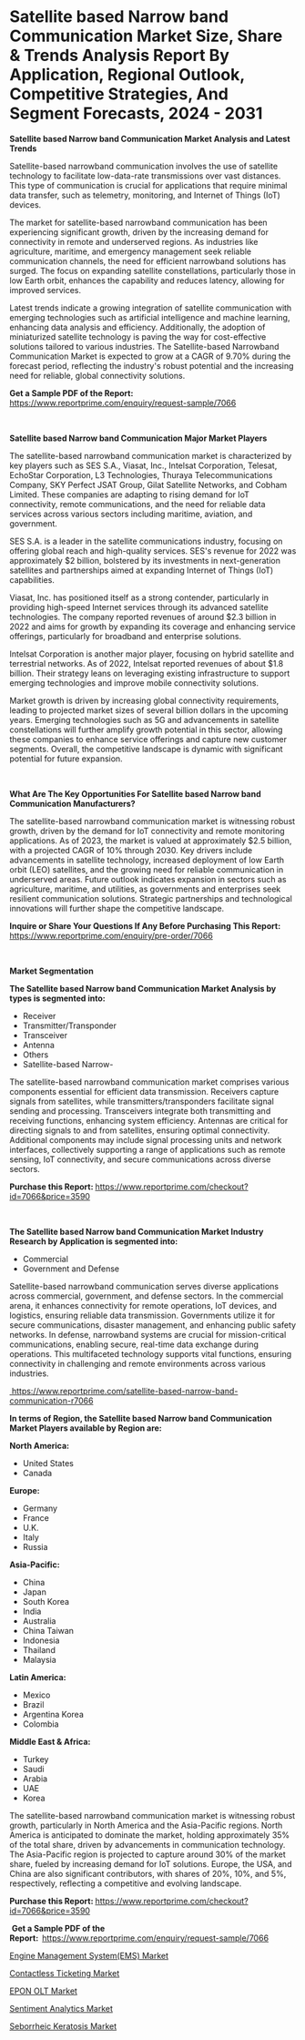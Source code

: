 <p><h1>Satellite based Narrow band Communication Market Size, Share & Trends Analysis Report By Application, Regional Outlook, Competitive Strategies, And Segment Forecasts, 2024 - 2031</h1></p><p><strong>Satellite based Narrow band Communication Market Analysis and Latest Trends</strong></p>
<p><p>Satellite-based narrowband communication involves the use of satellite technology to facilitate low-data-rate transmissions over vast distances. This type of communication is crucial for applications that require minimal data transfer, such as telemetry, monitoring, and Internet of Things (IoT) devices. </p><p>The market for satellite-based narrowband communication has been experiencing significant growth, driven by the increasing demand for connectivity in remote and underserved regions. As industries like agriculture, maritime, and emergency management seek reliable communication channels, the need for efficient narrowband solutions has surged. The focus on expanding satellite constellations, particularly those in low Earth orbit, enhances the capability and reduces latency, allowing for improved services.</p><p>Latest trends indicate a growing integration of satellite communication with emerging technologies such as artificial intelligence and machine learning, enhancing data analysis and efficiency. Additionally, the adoption of miniaturized satellite technology is paving the way for cost-effective solutions tailored to various industries. The Satellite-based Narrowband Communication Market is expected to grow at a CAGR of 9.70% during the forecast period, reflecting the industry's robust potential and the increasing need for reliable, global connectivity solutions.</p></p>
<p><strong>Get a Sample PDF of the Report:&nbsp;</strong> <a href="https://www.reportprime.com/enquiry/request-sample/7066">https://www.reportprime.com/enquiry/request-sample/7066</a></p>
<p>&nbsp;</p>
<p><strong>Satellite based Narrow band Communication Major Market Players</strong></p>
<p><p>The satellite-based narrowband communication market is characterized by key players such as SES S.A., Viasat, Inc., Intelsat Corporation, Telesat, EchoStar Corporation, L3 Technologies, Thuraya Telecommunications Company, SKY Perfect JSAT Group, Gilat Satellite Networks, and Cobham Limited. These companies are adapting to rising demand for IoT connectivity, remote communications, and the need for reliable data services across various sectors including maritime, aviation, and government.</p><p>SES S.A. is a leader in the satellite communications industry, focusing on offering global reach and high-quality services. SES's revenue for 2022 was approximately $2 billion, bolstered by its investments in next-generation satellites and partnerships aimed at expanding Internet of Things (IoT) capabilities.</p><p>Viasat, Inc. has positioned itself as a strong contender, particularly in providing high-speed Internet services through its advanced satellite technologies. The company reported revenues of around $2.3 billion in 2022 and aims for growth by expanding its coverage and enhancing service offerings, particularly for broadband and enterprise solutions.</p><p>Intelsat Corporation is another major player, focusing on hybrid satellite and terrestrial networks. As of 2022, Intelsat reported revenues of about $1.8 billion. Their strategy leans on leveraging existing infrastructure to support emerging technologies and improve mobile connectivity solutions.</p><p>Market growth is driven by increasing global connectivity requirements, leading to projected market sizes of several billion dollars in the upcoming years. Emerging technologies such as 5G and advancements in satellite constellations will further amplify growth potential in this sector, allowing these companies to enhance service offerings and capture new customer segments. Overall, the competitive landscape is dynamic with significant potential for future expansion.</p></p>
<p>&nbsp;</p>
<p><strong>What Are The Key Opportunities For Satellite based Narrow band Communication Manufacturers?</strong></p>
<p><p>The satellite-based narrowband communication market is witnessing robust growth, driven by the demand for IoT connectivity and remote monitoring applications. As of 2023, the market is valued at approximately $2.5 billion, with a projected CAGR of 10% through 2030. Key drivers include advancements in satellite technology, increased deployment of low Earth orbit (LEO) satellites, and the growing need for reliable communication in underserved areas. Future outlook indicates expansion in sectors such as agriculture, maritime, and utilities, as governments and enterprises seek resilient communication solutions. Strategic partnerships and technological innovations will further shape the competitive landscape.</p></p>
<p><strong>Inquire or Share Your Questions If Any Before Purchasing This Report:</strong> <a href="https://www.reportprime.com/enquiry/pre-order/7066">https://www.reportprime.com/enquiry/pre-order/7066</a></p>
<p>&nbsp;</p>
<p><strong>Market Segmentation</strong></p>
<p><strong>The Satellite based Narrow band Communication Market Analysis by types is segmented into:</strong></p>
<p><ul><li>Receiver</li><li>Transmitter/Transponder</li><li>Transceiver</li><li>Antenna</li><li>Others</li><li>Satellite-based Narrow-</li></ul></p>
<p><p>The satellite-based narrowband communication market comprises various components essential for efficient data transmission. Receivers capture signals from satellites, while transmitters/transponders facilitate signal sending and processing. Transceivers integrate both transmitting and receiving functions, enhancing system efficiency. Antennas are critical for directing signals to and from satellites, ensuring optimal connectivity. Additional components may include signal processing units and network interfaces, collectively supporting a range of applications such as remote sensing, IoT connectivity, and secure communications across diverse sectors.</p></p>
<p><strong>Purchase this Report:&nbsp;</strong><a href="https://www.reportprime.com/checkout?id=7066&price=3590">https://www.reportprime.com/checkout?id=7066&price=3590</a></p>
<p>&nbsp;</p>
<p><strong>The Satellite based Narrow band Communication Market Industry Research by Application is segmented into:</strong></p>
<p><ul><li>Commercial</li><li>Government and Defense</li></ul></p>
<p><p>Satellite-based narrowband communication serves diverse applications across commercial, government, and defense sectors. In the commercial arena, it enhances connectivity for remote operations, IoT devices, and logistics, ensuring reliable data transmission. Governments utilize it for secure communications, disaster management, and enhancing public safety networks. In defense, narrowband systems are crucial for mission-critical communications, enabling secure, real-time data exchange during operations. This multifaceted technology supports vital functions, ensuring connectivity in challenging and remote environments across various industries.</p></p>
<p><a href="https://www.reportprime.com/satellite-based-narrow-band-communication-r7066">&nbsp;https://www.reportprime.com/satellite-based-narrow-band-communication-r7066</a></p>
<p><strong>In terms of Region, the Satellite based Narrow band Communication Market Players available by Region are:</strong></p>
<p>
    <p> <strong> North America: </strong>
        <ul>
            <li>United States</li>
            <li>Canada</li>
        </ul>
        </p> 
    <p> <strong> Europe: </strong>
        <ul>
            <li>Germany</li>
            <li>France</li>
            <li>U.K.</li>
            <li>Italy</li>
            <li>Russia</li>
        </ul>
        </p> 
    <p> <strong> Asia-Pacific: </strong>
        <ul>
            <li>China</li>
            <li>Japan</li>
            <li>South Korea</li>
            <li>India</li>
            <li>Australia</li>
            <li>China Taiwan</li>
            <li>Indonesia</li>
            <li>Thailand</li>
            <li>Malaysia</li>
        </ul>
        </p> 
    <p> <strong> Latin America: </strong>
        <ul>
            <li>Mexico</li>
            <li>Brazil</li>
            <li>Argentina Korea</li>
            <li>Colombia</li>
        </ul>
        </p> 
    <p> <strong> Middle East & Africa: </strong>
        <ul>
            <li>Turkey</li>
            <li>Saudi</li>
            <li>Arabia</li>
            <li>UAE</li>
            <li>Korea</li>
        </ul>
    </p>
    </p>
<p><p>The satellite-based narrowband communication market is witnessing robust growth, particularly in North America and the Asia-Pacific regions. North America is anticipated to dominate the market, holding approximately 35% of the total share, driven by advancements in communication technology. The Asia-Pacific region is projected to capture around 30% of the market share, fueled by increasing demand for IoT solutions. Europe, the USA, and China are also significant contributors, with shares of 20%, 10%, and 5%, respectively, reflecting a competitive and evolving landscape.</p></p>
<p><strong>Purchase this Report: </strong><a href="https://www.reportprime.com/checkout?id=7066&price=3590">https://www.reportprime.com/checkout?id=7066&price=3590</a></p>
<p>&nbsp;<strong>Get a Sample PDF of the Report:&nbsp;&nbsp;</strong><a href="https://www.reportprime.com/enquiry/request-sample/7066">https://www.reportprime.com/enquiry/request-sample/7066</a></p>
<p><strong></strong></p>
<p><p><a href="https://issuu.com/reportprime-2/docs/engine-management-systemems-market-_d5a7edd35a0505">Engine Management System(EMS) Market</a></p><p><a href="https://www.linkedin.com/pulse/navigating-contactless-ticketing-market-expert-analysis-forecast-u8gsc?trackingId=wkDPFyVLTE%2BD9v%2FwTlXyAg%3D%3D">Contactless Ticketing Market</a></p><p><a href="https://github.com/SanjidaMahmud54/Market-Research-Report-List-1/blob/main/epon-olt-market.md">EPON OLT Market</a></p><p><a href="https://medium.com/@bosdendes/sentiment-analytics-market-size-by-type-cloud-on-premise-by-product-retail-bfsi-healthcare-501b44795b8c">Sentiment Analytics Market</a></p><p><a href="https://medium.com/@bosdendes/pioneering-growth-analyzing-global-seborrheic-keratosis-market-dynamics-2024-2031-d0297a902131">Seborrheic Keratosis Market</a></p></p>